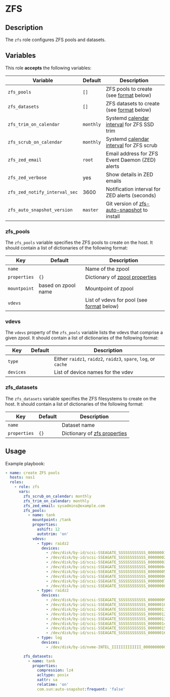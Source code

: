 ZFS
===

Description
-----------

The `zfs` role configures ZFS pools and datasets.


Variables
---------

This role **accepts** the following variables:

Variable                      | Default   | Description
------------------------------|-----------|------------
`zfs_pools`                   | `[]`      | ZFS pools to create (see [format](#zfs_pools) below)
`zfs_datasets`                | `[]`      | ZFS datasets to create (see [format](#zfs_datasets) below)
`zfs_trim_on_calendar`        | `monthly` | Systemd [calendar interval](https://www.freedesktop.org/software/systemd/man/systemd.time.html#Calendar%20Events) for ZFS SSD trim
`zfs_scrub_on_calendar`       | `monthly` | Systemd [calendar interval](https://www.freedesktop.org/software/systemd/man/systemd.time.html#Calendar%20Events) for ZFS scrub
`zfs_zed_email`               | `root`    | Email address for ZFS Event Daemon (ZED) alerts
`zfs_zed_verbose`             | yes       | Show details in ZED emails
`zfs_zed_notify_interval_sec` | 3600      | Notification interval for ZED alerts (seconds)
`zfs_auto_snapshot_version`   | `master`  | Git version of [zfs-auto-snapshot](https://github.com/zfsonlinux/zfs-auto-snapshot) to install

### zfs\_pools

The `zfs_pools` variable specifies the ZFS pools to create on the host. It
should contain a list of dictionaries of the following format:

Key          | Default              | Description
-------------|----------------------|------------
`name`       | &nbsp;               | Name of the zpool
`properties` | `{}`                 | Dictionary of [zpool properties](https://openzfs.github.io/openzfs-docs/man/7/zpoolprops.7.html)
`mountpoint` | based on zpool name  | Mountpoint of zpool
`vdevs`      | &nbsp;               | List of vdevs for pool (see [format](#vdevs) below)

### vdevs

The `vdevs` property of the `zfs_pools` variable lists the vdevs that comprise
a given zpool. It should contain a list of dictionaries of the following format:

Key       | Default | Description
----------|---------|------------
`type`    | &nbsp;  | Either `raidz1`, `raidz2`, `raidz3`, `spare`, `log`, or `cache`
`devices` | &nbsp;  | List of device names for the vdev


### zfs\_datasets

The `zfs_datasets` variable specifies the ZFS filesystems to create on the
host. It should contain a list of dictionaries of the following format:

Key          | Default  | Description
-------------|----------|------------
`name`       | &nbsp;   | Dataset name
`properties` | `{}`     | Dictionary of [zfs properties](https://openzfs.github.io/openzfs-docs/man/7/zfsprops.7.html)


Usage
-----

Example playbook:

````yaml
- name: create ZFS pools
  hosts: nas1
  roles:
    - role: zfs
      vars:
        zfs_scrub_on_calendar: monthly
        zfs_trim_on_calendar: monthly
        zfs_zed_email: sysadmins@example.com
        zfs_pools:
          - name: tank
            mountpoint: /tank
            properties:
              ashift: 12
              autotrim: 'on'
            vdevs:
              - type: raidz2
                devices:
                  - /dev/disk/by-id/scsi-SSEAGATE_SSSSSSSSSSSS_00000001
                  - /dev/disk/by-id/scsi-SSEAGATE_SSSSSSSSSSSS_00000002
                  - /dev/disk/by-id/scsi-SSEAGATE_SSSSSSSSSSSS_00000003
                  - /dev/disk/by-id/scsi-SSEAGATE_SSSSSSSSSSSS_00000004
                  - /dev/disk/by-id/scsi-SSEAGATE_SSSSSSSSSSSS_00000005
                  - /dev/disk/by-id/scsi-SSEAGATE_SSSSSSSSSSSS_00000006
                  - /dev/disk/by-id/scsi-SSEAGATE_SSSSSSSSSSSS_00000007
                  - /dev/disk/by-id/scsi-SSEAGATE_SSSSSSSSSSSS_00000008
              - type: raidz2
                devices:
                  - /dev/disk/by-id/scsi-SSEAGATE_SSSSSSSSSSSS_00000009
                  - /dev/disk/by-id/scsi-SSEAGATE_SSSSSSSSSSSS_00000010
                  - /dev/disk/by-id/scsi-SSEAGATE_SSSSSSSSSSSS_00000011
                  - /dev/disk/by-id/scsi-SSEAGATE_SSSSSSSSSSSS_00000012
                  - /dev/disk/by-id/scsi-SSEAGATE_SSSSSSSSSSSS_00000013
                  - /dev/disk/by-id/scsi-SSEAGATE_SSSSSSSSSSSS_00000014
                  - /dev/disk/by-id/scsi-SSEAGATE_SSSSSSSSSSSS_00000015
                  - /dev/disk/by-id/scsi-SSEAGATE_SSSSSSSSSSSS_00000016
              - type: log
                devices:
                  - /dev/disk/by-id/nvme-INTEL_IIIIIIIIIIIII_000000000000000001

        zfs_datasets:
          - name: tank
            properties:
              compression: lz4
              acltype: posix
              xattr: sa
              relatime: 'on'
              com.sun:auto-snapshot:frequent: 'false'
````

